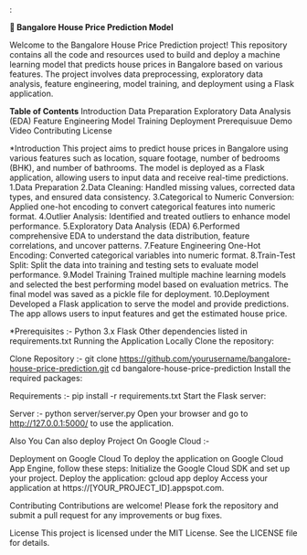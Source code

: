 :

**🏡 Bangalore House Price Prediction Model**


Welcome to the Bangalore House Price Prediction project! This repository contains all the code and resources used to build and deploy a machine learning model that predicts house prices in Bangalore based on various features. The project involves data preprocessing, exploratory data analysis, feature engineering, model training, and deployment using a Flask application.

**Table of Contents**
Introduction
Data Preparation
Exploratory Data Analysis (EDA)
Feature Engineering
Model Training
Deployment
Prerequisuue
Demo Video
Contributing
License

*Introduction
This project aims to predict house prices in Bangalore using various features such as location, square footage, number of bedrooms (BHK), and number of bathrooms. The model is deployed as a Flask application, allowing users to input data and receive real-time predictions.
1.Data Preparation
2.Data Cleaning: Handled missing values, corrected data types, and ensured data consistency.
3.Categorical to Numeric Conversion: Applied one-hot encoding to convert categorical features into numeric format.
4.Outlier Analysis: Identified and treated outliers to enhance model performance.
5.Exploratory Data Analysis (EDA)
6.Performed comprehensive EDA to understand the data distribution, feature correlations, and uncover patterns.
7.Feature Engineering
One-Hot Encoding: Converted categorical variables into numeric format.
8.Train-Test Split: Split the data into training and testing sets to evaluate model performance.
9.Model Training
Trained multiple machine learning models and selected the best performing model based on evaluation metrics. The final model was saved as a pickle file for deployment.
10.Deployment
Developed a Flask application to serve the model and provide predictions. The app allows users to input features and get the estimated house price.


*Prerequisites :-
Python 3.x
Flask
Other dependencies listed in requirements.txt
Running the Application Locally
Clone the repository:

Clone Repository :-
git clone https://github.com/yourusername/bangalore-house-price-prediction.git
cd bangalore-house-price-prediction
Install the required packages:

Requirements :-
pip install -r requirements.txt
Start the Flask server:

Server :-
python server/server.py
Open your browser and go to http://127.0.0.1:5000/ to use the application.


Also You Can also deploy Project On Google Cloud :-

Deployment on Google Cloud
To deploy the application on Google Cloud App Engine, follow these steps:
Initialize the Google Cloud SDK and set up your project.
Deploy the application:
gcloud app deploy
Access your application at https://[YOUR_PROJECT_ID].appspot.com.


Contributing
Contributions are welcome! Please fork the repository and submit a pull request for any improvements or bug fixes.

License
This project is licensed under the MIT License. See the LICENSE file for details.
